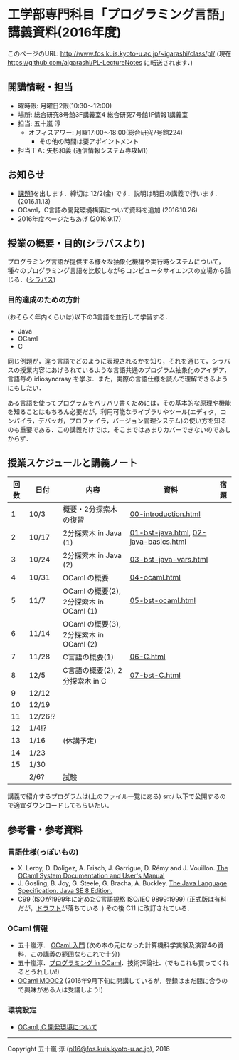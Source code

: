# 工学部専門科目「プログラミング言語」講義資料(2016年度)

このページのURL: http://www.fos.kuis.kyoto-u.ac.jp/~igarashi/class/pl/ (現在 https://github.com/aigarashi/PL-LectureNotes に転送されます．)

## 開講情報・担当

* 曜時限: 月曜日2限(10:30〜12:00)
* 場所: ~~総合研究8号館3F講義室4~~ 総合研究7号館1F情報1講義室
* 担当: 五十嵐 淳
    * オフィスアワー: 月曜17:00〜18:00(総合研究7号館224)
         * その他の時間は要アポイントメント
* 担当ＴＡ: 矢杉和義 (通信情報システム専攻M1)

## お知らせ

* [課題1](https://github.com/ProgrammingLanguages2016AtKUEng/kadai1)を出します．締切は 12/2(金) です．説明は明日の講義で行います．(2016.11.13)
* OCaml，C言語の開発環境構築について資料を追加 (2016.10.26)
* 2016年度ページたちあげ (2016.9.17)

## 授業の概要・目的(シラバスより)

プログラミング言語が提供する様々な抽象化機構や実行時システムについて，種々のプログラミング言語を比較しながらコンピュータサイエンスの立場から論じる．([シラバス](http://www.t.kyoto-u.ac.jp/syllabus-s/?mode=subject&lang=ja&year=2016&b=6&c=90170))

### 目的達成のための方針

(おそらく年内くらいは)以下の3言語を並行して学習する．

* Java
* OCaml
* C

同じ例題が，違う言語でどのように表現されるかを知り，それを通じて，シラバスの授業内容にあげられているような言語共通のプログラム抽象化のアイデア，言語毎の idiosyncrasy を学ぶ．また，実際の言語仕様を読んで理解できるようにもしたい．

ある言語を使ってプログラムをバリバリ書くためには，その基本的な原理や機能を知ることはもちろん必要だが，利用可能なライブラリやツール(エディタ，コンパイラ，デバッガ，プロファイラ，バージョン管理システム)の使い方を知るのも重要である．この講義だけでは，そこまではあまりカバーできないのであしからず．

## 授業スケジュールと講義ノート

|回数|日付| 内容 | 資料 | 宿題 |
|----|----|-----------|------|------|
|1   |10/3| 概要・2分探索木の復習 | [00-introduction.html](http://www.fos.kuis.kyoto-u.ac.jp/~igarashi/class/pl/00-introduction.html)  |      |
|2   |10/17| 2分探索木 in Java (1) | [01-bst-java.html](http://www.fos.kuis.kyoto-u.ac.jp/~igarashi/class/pl/01-bst-java.html), [02-java-basics.html](http://www.fos.kuis.kyoto-u.ac.jp/~igarashi/class/pl/02-java-basics.html)  |      |
|3   |10/24| 2分探索木 in Java (2) | [03-bst-java-vars.html](http://www.fos.kuis.kyoto-u.ac.jp/~igarashi/class/pl/03-bst-java-vars.html)     |     | 
|4   |10/31| OCaml の概要 | [04-ocaml.html](http://www.fos.kuis.kyoto-u.ac.jp/~igarashi/class/pl/04-ocaml.html)     |      |
|5   |11/7| OCaml の概要(2), 2分探索木 in OCaml (1) | [05-bst-ocaml.html](http://www.fos.kuis.kyoto-u.ac.jp/~igarashi/class/pl/05-bst-ocaml.html)     |      |
|6   |11/14| OCaml の概要(3), 2分探索木 in OCaml (2) |      |      |
|7   |11/28| C言語の概要(1) | [06-C.html](http://www.fos.kuis.kyoto-u.ac.jp/~igarashi/class/pl/06-C.html)     |      |
|8   |12/5| C言語の概要(2), 2分探索木 in C  | [07-bst-C.html](http://www.fos.kuis.kyoto-u.ac.jp/~igarashi/class/pl/07-bst-C.html)    |      |
|9   |12/12|          |      |      |
|10  |12/19|           |      |      |
|11  |12/26!?|           |      |      |
|12  |1/4!?|          |      |      |
|13  |1/16| (休講予定) |      |      |
|14  |1/23|           |      |      |
|15  |1/30|           |      |      |
|    |2/6?|試験      |      |      |

講義で紹介するプログラムは(上のファイル一覧にある) src/ 以下で公開するので適宜ダウンロードしてもらいたい．

## 参考書・参考資料

### 言語仕様(っぽいもの)
* X. Leroy, D. Doligez, A. Frisch, J. Garrigue, D. Rémy and J. Vouillon.
[The OCaml System Documentation and User's Manual](http://caml.inria.fr/pub/docs/manual-ocaml/index.html)
* J. Gosling, B. Joy, G. Steele, G. Bracha, A. Buckley.  [The Java Language Specification. Java SE 8 Edition.](https://docs.oracle.com/javase/specs/jls/se8/html/index.html)
* C99 (ISOが1999年に定めたC言語規格 ISO/IEC 9899:1999) (正式版は有料だが，[ドラフト](http://www.open-std.org/jtc1/sc22/WG14/www/docs/n1256.pdf)が落ちている．) その後 C11 に改訂されている．

### OCaml 情報
* 五十嵐淳． [OCaml 入門](http://www.fos.kuis.kyoto-u.ac.jp/~igarashi/class/isle4-11w/mltext.pdf) (次の本の元になった計算機科学実験及演習4の資料．この講義の範囲ならこれで十分)
* 五十嵐淳．[プログラミング in OCaml](http://www.fos.kuis.kyoto-u.ac.jp/~igarashi/OCaml/)．技術評論社．(でもこれも買ってくれるとうれしい!)
* [OCaml MOOC2](https://t.co/jI01aqUzBN) (2016年9月下旬に開講しているが，登録はまだ間に合うので興味がある人は受講しよう!)

### 環境設定

* [OCaml, C 開発環境について](http://www.fos.kuis.kyoto-u.ac.jp/~igarashi/class/pl/setup.html)

-----------
Copyright 五十嵐 淳 (pl16@fos.kuis.kyoto-u.ac.jp), 2016 
